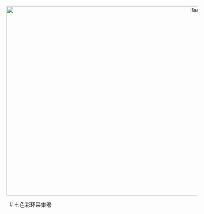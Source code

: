 <p align="center">
  <img src="http://h5xuhong.oss-cn-hongkong.aliyuncs.com/blogCSDN/icon.png" width="1000px" height="500px" alt="Banner" />
</p> 
# 七色彩环采集器
